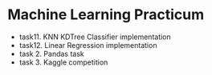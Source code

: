 # Machine Learning Practicum

- task11. KNN KDTree Classifier implementation
- task12. Linear Regression implementation
- task 2. Pandas task
- task 3. Kaggle competition
